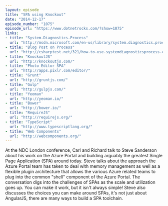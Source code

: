 ```yaml
---
layout: episode
title: "SPA using Knockout"
date: "2014-12-17"
episode_number: "1075"
episode_url: "https://www.dotnetrocks.com/?show=1075"
links:
- title: "System.Diagnostics.Process"
  url: "http://msdn.microsoft.com/en-us/library/system.diagnostics.process%28v=vs.110%29.aspx"
- title: "Blog Post on Process"
  url: "http://csharptest.net/321/how-to-use-systemdiagnosticsprocess-correctly/"
- title: "KnockoutJS"
  url: "http://knockoutjs.com/"
- title: "Photo Editor SPA"
  url: "http://apps.pixlr.com/editor/"
- title: "Grunt"
  url: "http://gruntjs.com/"
- title: "Gulp"
  url: "http://gulpjs.com/"
- title: "Yeoman"
  url: "http://yeoman.io/"
- title: "Bower"
  url: "http://bower.io/"
- title: "RequireJS"
  url: "http://requirejs.org/"
- title: "TypeScript"
  url: "http://www.typescriptlang.org/"
- title: "Web Components"
  url: "http://webcomponents.org/"
---
```


At the NDC London conference, Carl and Richard talk to Steve Sanderson about his work on the Azure Portal and building arguably the greatest Single Page Application (SPA) around today. Steve talks about the approach the Azure Portal team has taken to deal with memory management as well as a flexible plugin architecture that allows the various Azure related teams to plug into the common "shell" component of the Azure Portal. The conversation digs into the challenges of SPAs as the scale and utilization goes up. You can make it work, but it isn't always simple! Steve also discusses the choices you can make around SPAs, it's not just about AngularJS, there are many ways to build a SPA toolchain.

